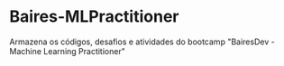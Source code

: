# Baires-MLPractitioner
Armazena os códigos, desafios e atividades do bootcamp "BairesDev - Machine Learning Practitioner"
